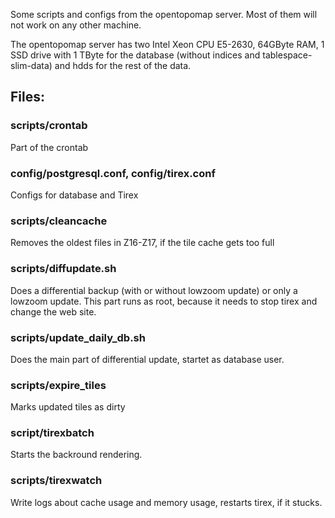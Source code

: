 Some scripts and configs from the opentopomap server. Most of them
will not work on any other machine.

The opentopomap server has two Intel Xeon CPU E5-2630, 64GByte RAM, 1 SSD
drive with 1 TByte for the database (without indices and tablespace-slim-data) 
and hdds for the rest of the data.

## Files:

### scripts/crontab
Part of the crontab

### config/postgresql.conf, config/tirex.conf
Configs for database and Tirex

### scripts/cleancache  
Removes the oldest files in Z16-Z17, if the tile cache gets too full

### scripts/diffupdate.sh
Does a differential backup (with or without lowzoom update) or only
a lowzoom update. This part runs as root, because it needs to stop 
tirex and change the web site.

### scripts/update_daily_db.sh
Does the main part of differential update, startet as database user. 

### scripts/expire_tiles
Marks updated tiles as dirty

### script/tirexbatch
Starts the backround rendering.

### scripts/tirexwatch
Write logs about cache usage and memory usage, restarts tirex, if it stucks.

